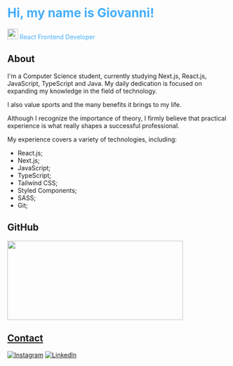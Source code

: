 <h1 style="color: #44AEFB", font-size: 32px>Hi, my name is Giovanni!</h1>

<p style="color: #44AEFB"><img width="24" alt="about" src="https://em-content.zobj.net/thumbs/120/apple/354/technologist-medium-skin-tone_1f9d1-1f3fd-200d-1f4bb.png"> React Frontend Developer</p>

<h2 style="color: #44AEFB, font-size: 24px">About</h2>

I'm a Computer Science student, currently studying Next.js, React.js, JavaScript, TypeScript and Java. My daily dedication is focused on expanding my knowledge in the field of technology.

I also value sports and the many benefits it brings to my life.

Although I recognize the importance of theory, I firmly believe that practical experience is what really shapes a successful professional.

My experience covers a variety of technologies, including:

<ul>
  <li>React.js;</li>
  <li>Next.js;</li>
  <li>JavaScript;</li>
  <li>TypeScript;</li>
  <li>Tailwind CSS;</li>
  <li>Styled Components;</li>
  <li>SASS;</li>
  <li>Git;</li>
</ul>

<h2 style="color: #44AEFB, font-size: 24px">GitHub</h2>

<div align="left">
  <a href="https://github.com/GMarques30">
  <img height="180" width="400" src="https://github-readme-stats.vercel.app/api/top-langs/?username=GMarques30&layout=compact&langs_count=7&theme=transparent"/>
</div>

<h2 style="color: #44AEFB, font-size: 24px">Contact</h2>

[![Instagram](https://img.shields.io/badge/Instagram-E4405F?style=for-the-badge&logo=instagram&logoColor=white)](https://www.instagram.com/g.marques30/)
[![LinkedIn](https://img.shields.io/badge/LinkedIn-0077B5?style=for-the-badge&logo=linkedin&logoColor=white)](https://www.linkedin.com/in/gmarques30/)
